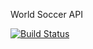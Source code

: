 World Soccer API

[![Build Status](https://snap-ci.com/b4jF0YkfcqQmXWfc0s0PUx-wjosOei64Ec-CBtGnqaQ/build_image)](https://snap-ci.com/projects/alabeduarte/worldsoccer-api/build_history)

